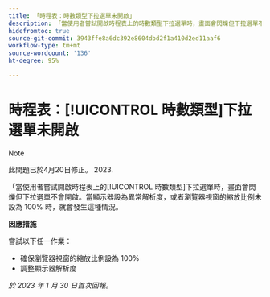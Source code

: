 ```yaml
---
title: 「時程表：時數類型下拉選單未開啟」
description: 「當使用者嘗試開啟時程表上的時數類型下拉選單時，畫面會閃爍但下拉選單不會開啟。當顯示器設為異常解析度，或者瀏覽器視窗的縮放比例未設為 100% 時，就會發生這種情況。」
hidefromtoc: true
source-git-commit: 3943ffe8a6dc392e8604dbd2f1a410d2ed11aaf6
workflow-type: tm+mt
source-wordcount: '136'
ht-degree: 95%

---
```



# 時程表：[!UICONTROL 時數類型]下拉選單未開啟

>[!NOTE]
>
>此問題已於4月20日修正。 2023.

「當使用者嘗試開啟時程表上的[!UICONTROL 時數類型]下拉選單時，畫面會閃爍但下拉選單不會開啟。當顯示器設為異常解析度，或者瀏覽器視窗的縮放比例未設為 100% 時，就會發生這種情況。

**因應措施**

嘗試以下任一作業：

* 確保瀏覽器視窗的縮放比例設為 100%
* 調整顯示器解析度

_於 2023 年 1 月 30 日首次回報。_

